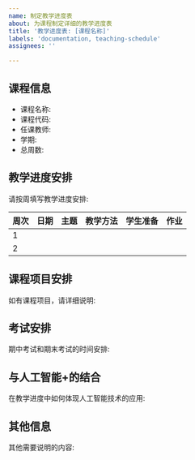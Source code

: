 ```yaml
---
name: 制定教学进度表
about: 为课程制定详细的教学进度表
title: '教学进度表: [课程名称]'
labels: 'documentation, teaching-schedule'
assignees: ''

---
```


## 课程信息

- 课程名称:
- 课程代码:
- 任课教师:
- 学期:
- 总周数:

## 教学进度安排

请按周填写教学进度安排:

| 周次 | 日期 | 主题 | 教学方法 | 学生准备 | 作业 |
|------|------|------|----------|----------|------|
| 1    |      |      |          |          |      |
| 2    |      |      |          |          |      |

## 课程项目安排

如有课程项目，请详细说明:

## 考试安排

期中考试和期末考试的时间安排:

## 与人工智能+的结合

在教学进度中如何体现人工智能技术的应用:

## 其他信息

其他需要说明的内容: